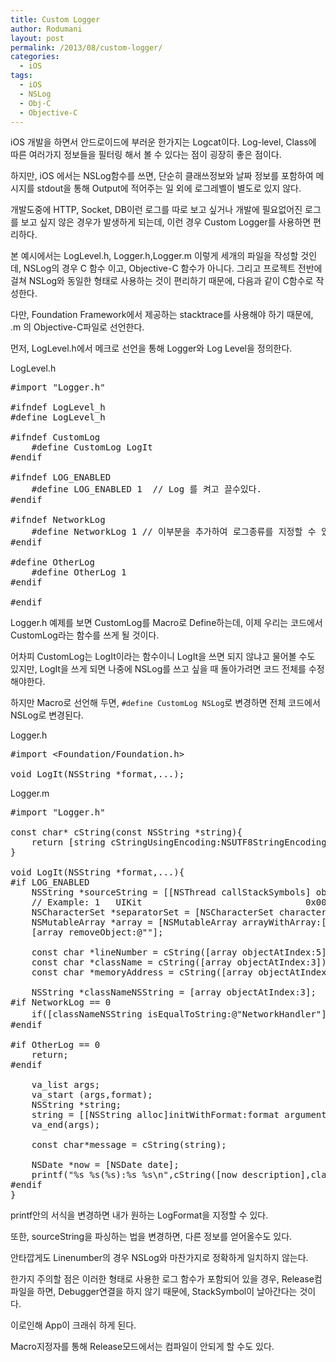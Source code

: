 ```yaml
---
title: Custom Logger
author: Rodumani
layout: post
permalink: /2013/08/custom-logger/
categories:
  - iOS
tags:
  - iOS
  - NSLog
  - Obj-C
  - Objective-C
---
```

iOS 개발을 하면서 안드로이드에 부러운 한가지는 Logcat이다. Log-level, Class에 따른 여러가지 정보들을 필터링 해서 볼 수 있다는 점이 굉장히 좋은 점이다. 

하지만, iOS 에서는 NSLog함수를 쓰면, 단순히 클래쓰정보와 날짜 정보를 포함하여 메시지를 stdout을 통해 Output에 적어주는 일 외에 로그레벨이 별도로 있지 않다. 

개발도중에 HTTP, Socket, DB이런 로그를 따로 보고 싶거나 개발에 필요없어진 로그를 보고 싶지 않은 경우가 발생하게 되는데, 이런 경우 Custom Logger를 사용하면 편리하다. 

본 예시에서는 LogLevel.h, Logger.h,Logger.m 이렇게 세개의 파일을 작성할 것인데, NSLog의 경우 C 함수 이고, Objective-C 함수가 아니다. 그리고 프로젝트 전반에 걸쳐 NSLog와 동일한 형태로 사용하는 것이 편리하기 때문에, 다음과 같이 C함수로 작성한다. 

다만, Foundation Framework에서 제공하는 stacktrace를 사용해야 하기 때문에, .m 의 Objective-C파일로 선언한다. 

먼저, LogLevel.h에서 메크로 선언을 통해 Logger와 Log Level을 정의한다. 

LogLevel.h

<pre class="lang:objc decode:true " >#import "Logger.h"

#ifndef LogLevel_h
#define LogLevel_h

#ifndef CustomLog
    #define CustomLog LogIt
#endif

#ifndef LOG_ENABLED
    #define LOG_ENABLED 1  // Log 를 켜고 끌수있다. 
#endif 

#ifndef NetworkLog 
    #define NetworkLog 1 // 이부분을 추가하여 로그종류를 지정할 수 있다. 
#endif 

#define OtherLog
    #define OtherLog 1
#endif

#endif </pre>

Logger.h 예제를 보면 CustomLog를 Macro로 Define하는데, 이제 우리는 코드에서 CustomLog라는 함수를 쓰게 될 것이다. 

어차피 CustomLog는 LogIt이라는 함수이니 LogIt을 쓰면 되지 않냐고 물어볼 수도 있지만, LogIt을 쓰게 되면 나중에 NSLog를 쓰고 싶을 때 돌아가려면 코드 전체를 수정해야한다. 

하지만 Macro로 선언해 두면, `#define CustomLog NSLog`로 변경하면 전체 코드에서 NSLog로 변경된다. 

Logger.h

<pre class="lang:objc decode:true " >#import &lt;Foundation/Foundation.h&gt;

void LogIt(NSString *format,...);
</pre>

Logger.m

<pre class="lang:objc decode:true " >#import "Logger.h"

const char* cString(const NSString *string){
    return [string cStringUsingEncoding:NSUTF8StringEncoding];
}

void LogIt(NSString *format,...){
#if LOG_ENABLED
    NSString *sourceString = [[NSThread callStackSymbols] objectAtIndex:1];
    // Example: 1   UIKit                               0x00540c89 -[UIApplication _callInitializationDelegatesForURL:payload:suspended:] + 1163
    NSCharacterSet *separatorSet = [NSCharacterSet characterSetWithCharactersInString:" -[]+?.,"];
    NSMutableArray *array = [NSMutableArray arrayWithArray:[sourceString componentsSeparatedByCharactersInset:separatorSet]];
    [array removeObject:@""];

    const char *lineNumber = cString([array objectAtIndex:5]);
    const char *className = cString([array objectAtIndex:3]);
    const char *memoryAddress = cString([array objectAtIndex:2]);

    NSString *classNameNSString = [array objectAtIndex:3];
#if NetworkLog == 0
    if([classNameNSString isEqualToString:@"NetworkHandler"]) return; //함수를 호출한 클래쓰를 기준으로 로그를 필터링 하였다. 이 부분을 변경하면 다른 로직의 로그를 만들어낼 수 있다. 
#endif 

#if OtherLog == 0
    return;
#endif
    
    va_list args;
    va_start (args,format);
    NSString *string;
    string = [[NSString alloc]initWithFormat:format arguments:args];
    va_end(args);

    const char*message = cString(string);

    NSDate *now = [NSDate date];
    printf("%s %s(%s):%s %s\n",cString([now description],className,memoryAddress,lineNumber,message);
#endif
}</pre>

printf안의 서식을 변경하면 내가 원하는 LogFormat을 지정할 수 있다. 

또한, sourceString을 파싱하는 법을 변경하면, 다른 정보를 얻어올수도 있다. 

안타깝게도 Linenumber의 경우 NSLog와 마찬가지로 정확하게 일치하지 않는다. 

한가지 주의할 점은 이러한 형태로 사용한 로그 함수가 포함되어 있을 경우, Release컴파일을 하면, Debugger연결을 하지 않기 때문에, StackSymbol이 날아간다는 것이다. 

이로인해 App이 크래쉬 하게 된다. 

Macro지정자를 통해 Release모드에서는 컴파일이 안되게 할 수도 있다.